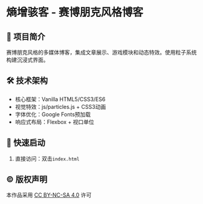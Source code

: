 # 熵增骇客 - 赛博朋克风格博客

## 🌌 项目简介
赛博朋克风格的多媒体博客，集成文章展示、游戏模块和动态特效。使用粒子系统构建沉浸式界面。

## 🛠️ 技术架构
- 核心框架：Vanilla HTML5/CSS3/ES6
- 视觉特效：js/particles.js + CSS3动画
- 字体优化：Google Fonts预加载
- 响应式布局：Flexbox + 视口单位


## 🚀 快速启动
1. 直接访问：双击`index.html`

## ©️ 版权声明
本作品采用 [CC BY-NC-SA 4.0](https://creativecommons.org/licenses/by-nc-sa/4.0/) 许可
